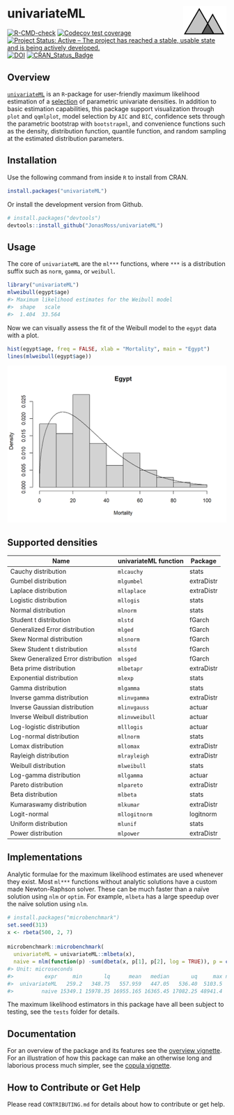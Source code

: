
<!-- README.md is generated from README.Rmd. Please edit that file -->

# univariateML <img src="man/figures/logo.png" align="right" width="100" height="70" />

[![R-CMD-check](https://github.com/JonasMoss/univariateML/workflows/R-CMD-check/badge.svg)](https://github.com/JonasMoss/univariateML/actions)
[![Codecov test
coverage](https://codecov.io/gh/JonasMoss/univariateML/branch/master/graph/badge.svg)](https://app.codecov.io/gh/JonasMoss/univariateML?branch=master)
[![Project Status: Active – The project has reached a stable, usable
state and is being actively
developed.](https://www.repostatus.org/badges/latest/active.svg)](https://www.repostatus.org/#active)
[![DOI](https://joss.theoj.org/papers/10.21105/joss.01863/status.svg)](https://doi.org/10.21105/joss.01863)
[![CRAN_Status_Badge](https://www.r-pkg.org/badges/version/univariateML)](https://cran.r-project.org/package=univariateML)

## Overview

[`univariateML`](https://jonasmoss.github.io/univariateML/index.html) is
an `R`-package for user-friendly maximum likelihood estimation of a
[selection](https://jonasmoss.github.io/univariateML/articles/distributions.html)
of parametric univariate densities. In addition to basic estimation
capabilities, this package support visualization through `plot` and
`qqmlplot`, model selection by `AIC` and `BIC`, confidence sets through
the parametric bootstrap with `bootstrapml`, and convenience functions
such as the density, distribution function, quantile function, and
random sampling at the estimated distribution parameters.

## Installation

Use the following command from inside `R` to install from CRAN.

``` r
install.packages("univariateML")
```

Or install the development version from Github.

``` r
# install.packages("devtools")
devtools::install_github("JonasMoss/univariateML")
```

## Usage

The core of `univariateML` are the `ml***` functions, where `***` is a
distribution suffix such as `norm`, `gamma`, or `weibull`.

``` r
library("univariateML")
mlweibull(egypt$age)
#> Maximum likelihood estimates for the Weibull model 
#>  shape   scale  
#>  1.404  33.564
```

Now we can visually assess the fit of the Weibull model to the `egypt`
data with a plot.

``` r
hist(egypt$age, freq = FALSE, xlab = "Mortality", main = "Egypt")
lines(mlweibull(egypt$age))
```

<img src="man/figures/README-weibull_plot-1.png" width="750px" />

## Supported densities

| Name                                | univariateML function | Package    |
|-------------------------------------|-----------------------|------------|
| Cauchy distribution                 | `mlcauchy`            | stats      |
| Gumbel distribution                 | `mlgumbel`            | extraDistr |
| Laplace distribution                | `mllaplace`           | extraDistr |
| Logistic distribution               | `mllogis`             | stats      |
| Normal distribution                 | `mlnorm`              | stats      |
| Student t distribution              | `mlstd`               | fGarch     |
| Generalized Error distribution      | `mlged`               | fGarch     |
| Skew Normal distribution            | `mlsnorm`             | fGarch     |
| Skew Student t distribution         | `mlsstd`              | fGarch     |
| Skew Generalized Error distribution | `mlsged`              | fGarch     |
| Beta prime distribution             | `mlbetapr`            | extraDistr |
| Exponential distribution            | `mlexp`               | stats      |
| Gamma distribution                  | `mlgamma`             | stats      |
| Inverse gamma distribution          | `mlinvgamma`          | extraDistr |
| Inverse Gaussian distribution       | `mlinvgauss`          | actuar     |
| Inverse Weibull distribution        | `mlinvweibull`        | actuar     |
| Log-logistic distribution           | `mlllogis`            | actuar     |
| Log-normal distribution             | `mllnorm`             | stats      |
| Lomax distribution                  | `mllomax`             | extraDistr |
| Rayleigh distribution               | `mlrayleigh`          | extraDistr |
| Weibull distribution                | `mlweibull`           | stats      |
| Log-gamma distribution              | `mllgamma`            | actuar     |
| Pareto distribution                 | `mlpareto`            | extraDistr |
| Beta distribution                   | `mlbeta`              | stats      |
| Kumaraswamy distribution            | `mlkumar`             | extraDistr |
| Logit-normal                        | `mllogitnorm`         | logitnorm  |
| Uniform distribution                | `mlunif`              | stats      |
| Power distribution                  | `mlpower`             | extraDistr |

## Implementations

Analytic formulae for the maximum likelihood estimates are used whenever
they exist. Most `ml***` functions without analytic solutions have a
custom made Newton-Raphson solver. These can be much faster than a naïve
solution using `nlm` or `optim`. For example, `mlbeta` has a large
speedup over the naïve solution using `nlm`.

``` r
# install.packages("microbenchmark")
set.seed(313)
x <- rbeta(500, 2, 7)

microbenchmark::microbenchmark(
  univariateML = univariateML::mlbeta(x),
  naive = nlm(function(p) -sum(dbeta(x, p[1], p[2], log = TRUE)), p = c(1, 1)))
#> Unit: microseconds
#>          expr     min       lq      mean   median       uq     max neval
#>  univariateML   259.2   348.75   557.959   447.05   536.40  5103.5   100
#>         naive 15349.1 15978.35 16955.165 16365.45 17082.25 48941.4   100
```

The maximum likelihood estimators in this package have all been subject
to testing, see the `tests` folder for details.

## Documentation

For an overview of the package and its features see the [overview
vignette](https://jonasmoss.github.io/univariateML/articles/overview.html).
For an illustration of how this package can make an otherwise long and
laborious process much simpler, see the [copula
vignette](https://jonasmoss.github.io/univariateML/articles/copula.html).

## How to Contribute or Get Help

Please read `CONTRIBUTING.md` for details about how to contribute or get
help.
